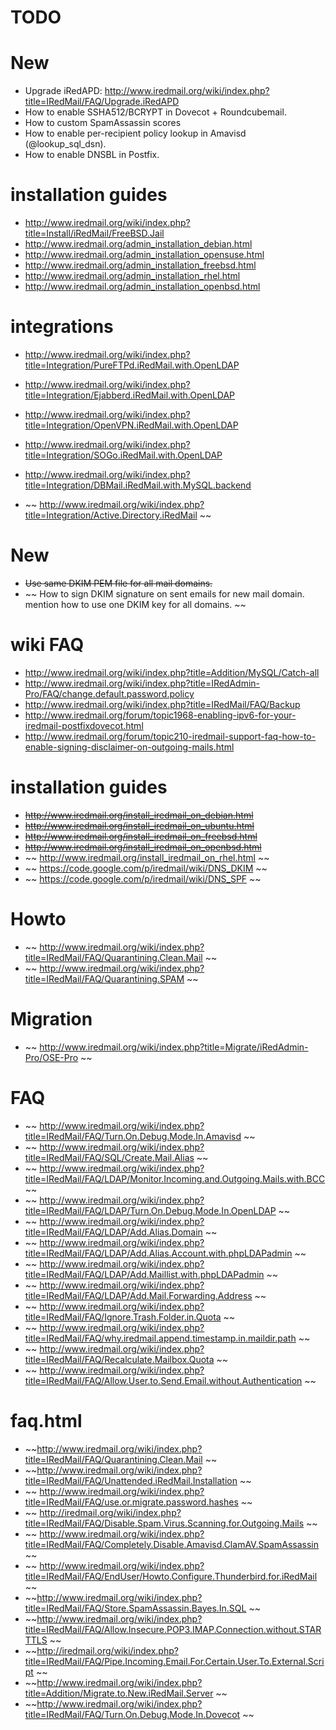 # TODO

# New

* Upgrade iRedAPD: http://www.iredmail.org/wiki/index.php?title=IRedMail/FAQ/Upgrade.iRedAPD
* How to enable SSHA512/BCRYPT in Dovecot + Roundcubemail.
* How to custom SpamAssassin scores
* How to enable per-recipient policy lookup in Amavisd (@lookup_sql_dsn).
* How to enable DNSBL in Postfix.

# installation guides

* http://www.iredmail.org/wiki/index.php?title=Install/iRedMail/FreeBSD.Jail
* http://www.iredmail.org/admin_installation_debian.html
* http://www.iredmail.org/admin_installation_opensuse.html
* http://www.iredmail.org/admin_installation_freebsd.html
* http://www.iredmail.org/admin_installation_rhel.html
* http://www.iredmail.org/admin_installation_openbsd.html

# integrations

* http://www.iredmail.org/wiki/index.php?title=Integration/PureFTPd.iRedMail.with.OpenLDAP
* http://www.iredmail.org/wiki/index.php?title=Integration/Ejabberd.iRedMail.with.OpenLDAP
* http://www.iredmail.org/wiki/index.php?title=Integration/OpenVPN.iRedMail.with.OpenLDAP
* http://www.iredmail.org/wiki/index.php?title=Integration/SOGo.iRedMail.with.OpenLDAP
* http://www.iredmail.org/wiki/index.php?title=Integration/DBMail.iRedMail.with.MySQL.backend

* ~~ http://www.iredmail.org/wiki/index.php?title=Integration/Active.Directory.iRedMail ~~

# New

* ~~Use same DKIM PEM file for all mail domains.~~
* ~~ How to sign DKIM signature on sent emails for new mail domain. mention how
  to use one DKIM key for all domains. ~~

# wiki FAQ

* http://www.iredmail.org/wiki/index.php?title=Addition/MySQL/Catch-all
* http://www.iredmail.org/wiki/index.php?title=IRedAdmin-Pro/FAQ/change.default.password.policy
* http://www.iredmail.org/wiki/index.php?title=IRedMail/FAQ/Backup
* http://www.iredmail.org/forum/topic1968-enabling-ipv6-for-your-iredmail-postfixdovecot.html
* http://www.iredmail.org/forum/topic210-iredmail-support-faq-how-to-enable-signing-disclaimer-on-outgoing-mails.html

# installation guides

* ~~http://www.iredmail.org/install_iredmail_on_debian.html~~
* ~~http://www.iredmail.org/install_iredmail_on_ubuntu.html~~
* ~~http://www.iredmail.org/install_iredmail_on_freebsd.html~~
* ~~http://www.iredmail.org/install_iredmail_on_openbsd.html~~
* ~~ http://www.iredmail.org/install_iredmail_on_rhel.html ~~
* ~~ https://code.google.com/p/iredmail/wiki/DNS_DKIM ~~
* ~~ https://code.google.com/p/iredmail/wiki/DNS_SPF ~~

# Howto

* ~~ http://www.iredmail.org/wiki/index.php?title=IRedMail/FAQ/Quarantining.Clean.Mail ~~
* ~~ http://www.iredmail.org/wiki/index.php?title=IRedMail/FAQ/Quarantining.SPAM ~~

# Migration

* ~~ http://www.iredmail.org/wiki/index.php?title=Migrate/iRedAdmin-Pro/OSE-Pro ~~

# FAQ

* ~~ http://www.iredmail.org/wiki/index.php?title=IRedMail/FAQ/Turn.On.Debug.Mode.In.Amavisd ~~
* ~~ http://www.iredmail.org/wiki/index.php?title=IRedMail/FAQ/SQL/Create.Mail.Alias ~~
* ~~ http://www.iredmail.org/wiki/index.php?title=IRedMail/FAQ/LDAP/Monitor.Incoming.and.Outgoing.Mails.with.BCC ~~
* ~~ http://www.iredmail.org/wiki/index.php?title=IRedMail/FAQ/LDAP/Turn.On.Debug.Mode.In.OpenLDAP ~~
* ~~ http://www.iredmail.org/wiki/index.php?title=IRedMail/FAQ/LDAP/Add.Alias.Domain ~~
* ~~ http://www.iredmail.org/wiki/index.php?title=IRedMail/FAQ/LDAP/Add.Alias.Account.with.phpLDAPadmin ~~
* ~~ http://www.iredmail.org/wiki/index.php?title=IRedMail/FAQ/LDAP/Add.Maillist.with.phpLDAPadmin ~~
* ~~ http://www.iredmail.org/wiki/index.php?title=IRedMail/FAQ/LDAP/Add.Mail.Forwarding.Address ~~
* ~~ http://www.iredmail.org/wiki/index.php?title=IRedMail/FAQ/Ignore.Trash.Folder.in.Quota ~~
* ~~ http://www.iredmail.org/wiki/index.php?title=IRedMail/FAQ/why.iredmail.append.timestamp.in.maildir.path ~~
* ~~ http://www.iredmail.org/wiki/index.php?title=IRedMail/FAQ/Recalculate.Mailbox.Quota ~~
* ~~ http://www.iredmail.org/wiki/index.php?title=IRedMail/FAQ/Allow.User.to.Send.Email.without.Authentication ~~


# faq.html

* ~~http://www.iredmail.org/wiki/index.php?title=IRedMail/FAQ/Quarantining.Clean.Mail ~~
* ~~http://www.iredmail.org/wiki/index.php?title=IRedMail/FAQ/Unattended.iRedMail.Installation ~~
* ~~ http://www.iredmail.org/wiki/index.php?title=IRedMail/FAQ/use.or.migrate.password.hashes ~~
* ~~ http://iredmail.org/wiki/index.php?title=IRedMail/FAQ/Disable.Spam.Virus.Scanning.for.Outgoing.Mails ~~
* ~~ http://www.iredmail.org/wiki/index.php?title=IRedMail/FAQ/Completely.Disable.Amavisd.ClamAV.SpamAssassin ~~
* ~~ http://www.iredmail.org/wiki/index.php?title=IRedMail/FAQ/EndUser/Howto.Configure.Thunderbird.for.iRedMail ~~
* ~~http://www.iredmail.org/wiki/index.php?title=IRedMail/FAQ/Store.SpamAssassin.Bayes.In.SQL ~~
* ~~http://www.iredmail.org/wiki/index.php?title=IRedMail/FAQ/Allow.Insecure.POP3.IMAP.Connection.without.STARTTLS ~~
* ~~http://iredmail.org/wiki/index.php?title=IRedMail/FAQ/Pipe.Incoming.Email.For.Certain.User.To.External.Script ~~
* ~~http://www.iredmail.org/wiki/index.php?title=Addition/Migrate.to.New.iRedMail.Server ~~
* ~~http://www.iredmail.org/wiki/index.php?title=IRedMail/FAQ/Turn.On.Debug.Mode.In.Dovecot ~~
